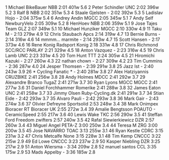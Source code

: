   1  Michael BikeBauer  NBB    2:01      401w    5.6
  2  Peter Schindler  UNC    2:02      396w    5.2
  3  Ralf B  NBB    2:02      351w    5.3
  4  Staale Gjelsten  -  2:02      392w    5.3
  5  Ladislav Hojo  -  2:04      375w    5.4
  6  Andrey Andin  MGCC    2:05      345w    5.1
  7  Andy Self  NewburyVelo    2:05      309w    5.2
  8  HenHoev  NBB    2:06      359w    5.1
  9  Jose Tajes  Team GLZ    2:07      349w    5.1
 10  Michael Hunziker  MGCC    2:10      330w    4.9
 11  Taku M  -  2:13      279w    4.9
 12  Chris Staubach  Apcs    2:14      319w    4.7
 13  Bernie Burns  -  2:14      316w    4.6
 14  mmmm... marmite  -  2:14      293w    4.7
 15  Scott Hansen  -  2:17      373w    4.6
 16  Rene Konig  Radsport Konig    2:18      331w    4.8
 17  Chris Richmond SCC/RCC  PARLAY    2:21      329w    4.5
 18  Anton Vazquez  -  2:23      316w    4.5
 19  Chris Lamb  UNC    2:23      331w    4.5
 20  Tom Hunt  TTT    2:24      305w    4.5
 21  Hiromichi Kazuki  -  2:27      260w    4.3
 22  nathan chown  -  2:27      309w    4.2
 23  Tim Cummins  -  2:36      287w    4.0
 24  Jesper Thomsen  -  2:39      291w    3.8
 25  Jazz Ist  -  2:40      243w    3.9
 26  * Cycling Fanatic *  -  2:40      281w    3.8
 27  Alex Hatziyannis  CRUZBIKE    2:41      256w    3.8
 28  Andy Holmes  MDCC    2:41      292w    3.7
 29  Alexandre Branco  TugaZ    2:41      271w    3.7
 30  Ryan Lyons MGCC  MGCC    2:41      277w    3.6
 31  Daniel Forchhammer  Romerike    2:41      288w    3.8
 32  James Eaton  UNC    2:41      258w    3.7
 33  Jimmy Olsen  Ruby-Cycling.dk    2:41      291w    3.7
 34  Stian Eide  -  2:42      293w    3.7
 35  Alvaro Pauli  -  2:42      293w    3.8
 36  Mark Gair  -  2:43      274w    3.6
 37  Olivier Defreyne  Sportsolid    2:53      248w    3.4
 38  Mark Onimpex Bioracer RT  Bioracer UK    2:55      272w    3.4
 39  Amalie Bengtsson  POAUTO - CeramicSpeed    2:55      217w    3.6
 40  Lewis Wake  TKC    2:56      290w    3.5
 41  Steffan Ford  Freedom zwifters    2:57      240w    3.5
 42  Rafal Siewierkiewicz  DZR    2:57      260w    3.4
 43  Miguel Angel  PETA-Z    3:00      250w    3.4
 44  Teresa M  ZRG    3:00      200w    3.5
 45  Jose NAVARRO  TOAC    3:13      255w    3.1
 46  Ryan Kestle  CDRC    3:15      231w    3.2
 47  Chris Metcalfe  None    3:15      228w    3.1
 48  Tim Kemp  CNCCC    3:22      215w    2.9
 49  Ed Lowe  CNCCC    3:23      237w    2.9
 50  Kasper Niebling  DZR    3:25      217w    2.9
 51  Anton Wiersma  -  3:34      209w    2.8
 52  manuel santos  CCL    3:35      175w    2.9
 53  Mads Appelby  -  3:36      185w    2.8
